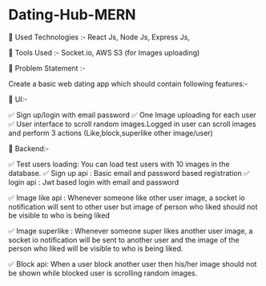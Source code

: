 # Dating-Hub-MERN

🚀 Used Technologies :- React Js, Node Js, Express Js, 

🚀 Tools Used :- Socket.io, AWS S3 (for Images uploading)  

🚀 Problem Statement :-  

Create a basic web dating app which should contain following features:-

🚀 UI:-

✅ Sign up/login with email password
✅ One Image uploading for each user
✅ User interface to scroll random images.Logged in user can scroll images and perform 3 actions (Like,block,superlike other image/user)

🚀 Backend:-

✅ Test users loading: You can load test users with 10 images in the database.
✅ Sign up api : Basic email and password based registration
✅ login api : Jwt based login with email and password

✅ Image like api : Whenever someone like other user image, a socket io notification will sent to other user
but image of person who liked should not be visible to who is being liked

✅ Image superlike : Whenever someone super likes another user image, a socket io notification will be sent to another user and the image of the person who liked will be visible to who is being liked.

✅ Block api: When a user block another user then his/her image should not be shown while blocked user is scrolling random images.

